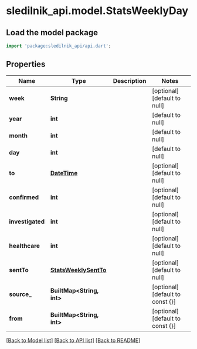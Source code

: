 # sledilnik_api.model.StatsWeeklyDay

## Load the model package
```dart
import 'package:sledilnik_api/api.dart';
```

## Properties
Name | Type | Description | Notes
------------ | ------------- | ------------- | -------------
**week** | **String** |  | [optional] [default to null]
**year** | **int** |  | [default to null]
**month** | **int** |  | [default to null]
**day** | **int** |  | [default to null]
**to** | [**DateTime**](DateTime.md) |  | [optional] [default to null]
**confirmed** | **int** |  | [optional] [default to null]
**investigated** | **int** |  | [optional] [default to null]
**healthcare** | **int** |  | [optional] [default to null]
**sentTo** | [**StatsWeeklySentTo**](StatsWeeklySentTo.md) |  | [optional] [default to null]
**source_** | **BuiltMap&lt;String, int&gt;** |  | [optional] [default to const {}]
**from** | **BuiltMap&lt;String, int&gt;** |  | [optional] [default to const {}]

[[Back to Model list]](../README.md#documentation-for-models) [[Back to API list]](../README.md#documentation-for-api-endpoints) [[Back to README]](../README.md)


